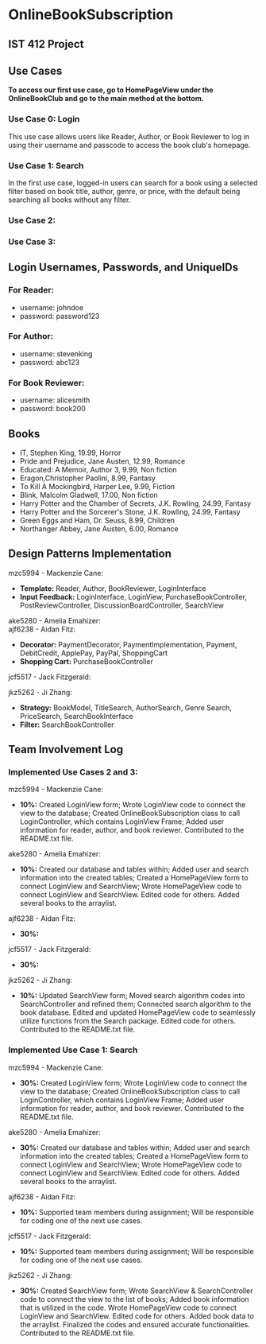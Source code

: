# OnlineBookSubscription
## IST 412 Project<br>

## Use Cases
**To access our first use case, go to HomePageView under the OnlineBookClub and go to the main method at the bottom.** <br><be>

### Use Case 0: Login 
This use case allows users like Reader, Author, or Book Reviewer to log in using their username and passcode to access the book club's homepage. <be>

### Use Case 1: Search 
In the first use case, logged-in users can search for a book using a selected filter based on book title, author, genre, or price, with the default being searching all books without any filter. <be>

### Use Case 2: 

### Use Case 3:



## Login Usernames, Passwords, and UniqueIDs
### For Reader: 
- username: johndoe
- password: password123

### For Author:
- username: stevenking
- password: abc123

### For Book Reviewer: 
- username: alicesmith
- password: book200
  

## Books
- IT, Stephen King, 19.99, Horror
- Pride and Prejudice, Jane Austen, 12.99, Romance
- Educated: A Memoir, Author 3, 9.99, Non fiction
- Eragon,Christopher Paolini, 8.99, Fantasy
- To Kill A Mockingbird, Harper Lee, 9.99, Fiction
- Blink, Malcolm Gladwell, 17.00, Non fiction
- Harry Potter and the Chamber of Secrets, J.K. Rowling, 24.99, Fantasy
- Harry Potter and the Sorcerer's Stone, J.K. Rowling, 24.99, Fantasy
- Green Eggs and Ham, Dr. Seuss, 8.99, Children
- Northanger Abbey, Jane Austen, 6.00, Romance

## Design Patterns Implementation
mzc5994 - Mackenzie Cane: <br> 

- **Template:** Reader, Author, BookReviewer, LoginInterface
- **Input Feedback:** LoginInterface, LoginView, PurchaseBookController, PostReviewController, DiscussionBoardController, SearchView

ake5280 - Amelia Emahizer: <br> 
ajf6238 - Aidan Fitz: <br> 

- **Decorator:** PaymentDecorator, PaymentImplementation, Payment, DebitCredit, ApplePay, PayPal, ShoppingCart
- **Shopping Cart:** PurchaseBookController 

jcf5517 - Jack Fitzgerald: <br> 

jkz5262 - Ji Zhang: <be> 

- **Strategy:** BookModel, TitleSearch, AuthorSearch, Genre Search, PriceSearch, SearchBookInterface
- **Filter:** SearchBookController



## Team Involvement Log

### Implemented Use Cases 2 and 3: 

mzc5994 - Mackenzie Cane: <br> 

- **10%:**  Created LoginView form; Wrote LoginView code to connect the view to the database; Created OnlineBookSubscription class to call LoginController, which contains LoginView Frame; Added user information for reader, author, and book reviewer. Contributed to the README.txt file.
  
ake5280 - Amelia Emahizer: <br> 

- **10%:** Created our database and tables within; Added user and search information into the created tables; Created a HomePageView form to connect LoginView and SearchView; Wrote HomePageView code to connect LoginView and SearchView. Edited code for others. Added several books to the arraylist.

ajf6238 - Aidan Fitz: <br> 

- **30%:** 
  
jcf5517 - Jack Fitzgerald: <br> 

- **30%:** 
  
jkz5262 - Ji Zhang: <br>

- **10%:** Updated SearchView form; Moved search algorithm codes into SearchController and refined them; Connected search algorithm to the book database. Edited and updated HomePageView code to seamlessly utilize functions from the Search package. Edited code for others. Contributed to the README.txt file.

### Implemented Use Case 1: Search 
mzc5994 - Mackenzie Cane: <br> 

- **30%:**  Created LoginView form; Wrote LoginView code to connect the view to the database; Created OnlineBookSubscription class to call LoginController, which contains LoginView Frame; Added user information for reader, author, and book reviewer. Contributed to the README.txt file.
  
ake5280 - Amelia Emahizer: <br> 

- **30%:** Created our database and tables within; Added user and search information into the created tables; Created a HomePageView form to connect LoginView and SearchView; Wrote HomePageView code to connect LoginView and SearchView. Edited code for others. Added several books to the arraylist.

ajf6238 - Aidan Fitz: <br> 

- **10%:** Supported team members during assignment; Will be responsible for coding one of the next use cases.
  
jcf5517 - Jack Fitzgerald: <br> 

- **10%:** Supported team members during assignment; Will be responsible for coding one of the next use cases.
  
jkz5262 - Ji Zhang: <br>

- **30%:** Created SearchView form; Wrote SearchView & SearchController code to connect the view to the list of books; Added book information that is utilized in the code. Wrote HomePageView code to connect LoginView and SearchView. Edited code for others. Added book data to the arraylist. Finalized the codes and ensured accurate functionalities. Contributed to the README.txt file.
